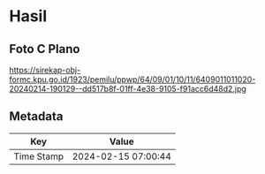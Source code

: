 # Hasil

## Foto C Plano

https://sirekap-obj-formc.kpu.go.id/1923/pemilu/ppwp/64/09/01/10/11/6409011011020-20240214-190129--dd517b8f-01ff-4e38-9105-f91acc6d48d2.jpg


## Metadata

| Key        | Value               |
| ---------- | ------------------- |
| Time Stamp | 2024-02-15 07:00:44 |



